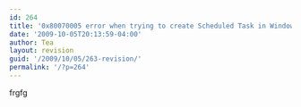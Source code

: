 ```yaml
---
id: 264
title: '0x80070005 error when trying to create Scheduled Task in Windows 2003'
date: '2009-10-05T20:13:59-04:00'
author: Tea
layout: revision
guid: '/2009/10/05/263-revision/'
permalink: '/?p=264'
---
```


frgfg